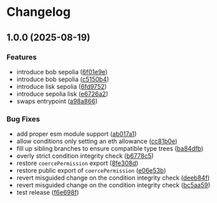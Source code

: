 # Changelog

## 1.0.0 (2025-08-19)


### Features

* introduce bob sepolia ([6f01e9e](https://github.com/gnosisguild/zodiac-modifier-roles/commit/6f01e9e10db7a38d34ac0462824a30a670cd6a03))
* introduce bob sepolia ([c5150b4](https://github.com/gnosisguild/zodiac-modifier-roles/commit/c5150b4ce9750e83b4017444449585a35c7d44f7))
* introduce lisk sepolia ([6fd9752](https://github.com/gnosisguild/zodiac-modifier-roles/commit/6fd975255705f806854aab99e7c03da3bef56896))
* introduce sepolia lisk ([e6726a2](https://github.com/gnosisguild/zodiac-modifier-roles/commit/e6726a2544fec325e5b4351042cbe49383a5f598))
* swaps entrypoint ([a98a866](https://github.com/gnosisguild/zodiac-modifier-roles/commit/a98a86637505d66c3a9f8c1e413fccd5493830a2))


### Bug Fixes

* add proper esm module support ([ab017a1](https://github.com/gnosisguild/zodiac-modifier-roles/commit/ab017a1a79cb3c0e295d96f9cdb081ef6365d02f))
* allow conditions only setting an eth allowance ([cc81b0e](https://github.com/gnosisguild/zodiac-modifier-roles/commit/cc81b0e7d542878484a189d659f0c69bbef39132))
* fill up sibling branches to ensure compatible type trees ([ba84dfb](https://github.com/gnosisguild/zodiac-modifier-roles/commit/ba84dfbef2da261cc34cd8c7fff1f7c1217fc395))
* overly strict condition integrity check ([b6778c5](https://github.com/gnosisguild/zodiac-modifier-roles/commit/b6778c513ed4a0951cb77716ec703c677329b9d6))
* restore `coercePermission` export ([8fe308d](https://github.com/gnosisguild/zodiac-modifier-roles/commit/8fe308dda5ba4cc184b6382713d8e49bad29c11d))
* restore public export of `coercePermission` ([e06e53b](https://github.com/gnosisguild/zodiac-modifier-roles/commit/e06e53b2204391bc9a8593ee1b26181ecc13a0fc))
* revert misguided change on the condition integrity check ([deeb84f](https://github.com/gnosisguild/zodiac-modifier-roles/commit/deeb84f87bd586165fe69623f5690ff5b51943fb))
* revert misguided change on the condition integrity check ([bc5aa59](https://github.com/gnosisguild/zodiac-modifier-roles/commit/bc5aa59b33c548024ce0262f16e61eed378e005e))
* test release ([f6e698f](https://github.com/gnosisguild/zodiac-modifier-roles/commit/f6e698fa30e8f707eb2f25c232a08a9d746d4e4c))
